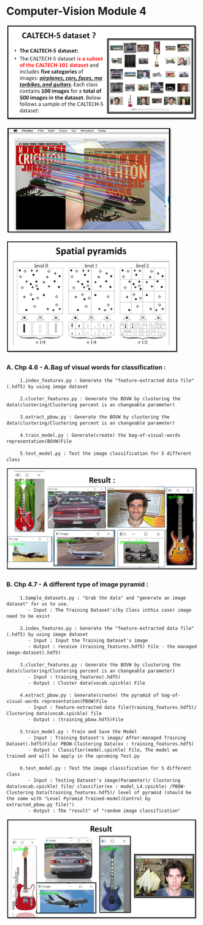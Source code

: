 # Computer-Vision Module 4

![image](Result_Image/chp_4_6_caltech5_dataset.png) <br>

![image](Result_Image/chp_4_6_SIFT.png) <br>

![image](Result_Image/chp_4_7_Spatial_Pyramids.png) <br>


###    A. Chp 4.6 - A.Bag of visual words for classification : 
    
         1.index_features.py : Generate the "feature-extracted data file" (.hdf5) by using image dataset 
        
         2.cluster_features.py : Generate the BOVW by clustering the data(clustering/Clustering percent is an changeable parameter) 
        
         3.extract_pbow.py : Generate the BOVW by clustering the data(clustering/Clustering percent is an changeable parameter) 
        
         4.train_model.py : Generate(create) the bag-of-visual-words representation(BOVW)File
        
         5.test_model.py : Test the image classification for 5 different class
   
![image](Result_Image/chp_4_6_Classified_Result.png) <br>


###  B. Chp 4.7 - A different type of image pyramid : 
    
         1.Sample_datasets.py : "Grab the data" and "generate an image dataset" for us to use.
            - Input : The Training Dataset's(by Class inthis case) image need to be exist 
            
         2.index_features.py : Generate the "feature-extracted data file" (.hdf5) by using image dataset 
            - Input : Input the Training Dataset's image
            - Output : receive (training_features.hdf5) File - the managed image-dataset(.hdf5)
            
         3.cluster_features.py : Generate the BOVW by clustering the data(clustering/Clustering percent is an changeable parameter) 
            - Input : training_features(.hdf5) 
            - Output : Cluster data(vocab.cpickle) File
            
         4.extract_pbow.py : Generate(create) the pyramid of bag-of-visual-words representation(PBOW)File
            - Input : feature-extracted data file(training_features.hdf5)/ Clustering data(vocab.cpickle) file
            - Output : (training_pbow.hdf5)File
            
         5.train_model.py : Train and Save the Model
            - Input : Training Dataset's image/ After-managed Training Dataset(.hdf5)File/ PBOW-Clustering Data(ex : training_features.hdf5)
            - Output : Classifier(model.cpickle) File, The model we trained and will be apply in the upcoming Test.py
            
         6.test_model.py : Test the image classification for 5 different class
            - Input : Testing Dataset's image(Parameter)/ Clustering data(vocab.cpickle) file/ classifier(ex : model_L4.cpickle) /PBOW-Clustering Data(training_features.hdf5)/ level of pyramid (should be the same with "Level Pyramid Trained-model(Control by extracted_pbow.py file)")
            - Output : The "result" of "random image classification"
            
![image](Result_Image/chp_4_7_Testing_Image.png) <br>
   
